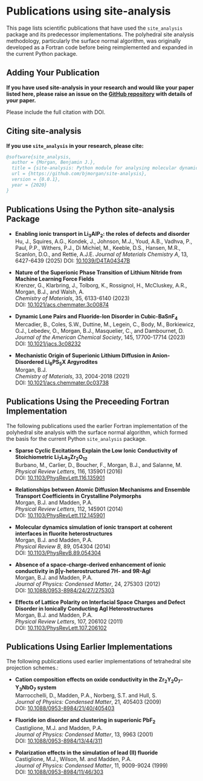 # Publications using site-analysis

This page lists scientific publications that have used the `site_analysis` package and its predecessor implementations. The polyhedral site analysis methodology, particularly the surface normal algorithm, was originally developed as a Fortran code before being reimplemented and expanded in the current Python package.

## Adding Your Publication

**If you have used site-analysis in your research and would like your paper listed here, please raise an issue on the [GitHub repository](https://github.com/bjmorgan/site-analysis) with details of your paper.**

Please include the full citation with DOI.

## Citing site-analysis

**If you use `site_analysis` in your research, please cite:**

```bibtex
@software{site_analysis,
  author = {Morgan, Benjamin J.},
  title = {site-analysis: Python module for analysing molecular dynamics simulations of ion transport},
  url = {https://github.com/bjmorgan/site-analysis},
  version = {0.0.1},
  year = {2020}
}
```

## Publications Using the Python site-analysis Package

- **Enabling ionic transport in Li<sub>3</sub>AlP<sub>2</sub>: the roles of defects and disorder**
  Hu, J., Squires, A.G., Kondek, J., Johnson, M.J., Youd, A.B., Vadhva, P., Paul, P.P., Withers, P.J., Di Michiel, M., Keeble, D.S., Hansen, M.R., Scanlon, D.O., and Rettie, A.J.E.
  *Journal of Materials Chemistry A*, 13, 6427-6439 (2025)
  DOI: [10.1039/D4TA04347B](https://doi.org/10.1039/D4TA04347B)

- **Nature of the Superionic Phase Transition of Lithium Nitride from Machine Learning Force Fields**  
  Krenzer, G., Klarbring, J., Tolborg, K., Rossignol, H., McCluskey, A.R., Morgan, B.J., and Walsh, A.  
  *Chemistry of Materials*, 35, 6133-6140 (2023)  
  DOI: [10.1021/acs.chemmater.3c00874](https://doi.org/10.1021/acs.chemmater.3c00874)

- **Dynamic Lone Pairs and Fluoride-Ion Disorder in Cubic-BaSnF<sub>4</sub>**  
  Mercadier, B., Coles, S.W., Duttine, M., Legein, C., Body, M., Borkiewicz, O.J., Lebedev, O., Morgan, B.J., Masquelier, C., and Dambournet, D.  
  *Journal of the American Chemical Society*, 145, 17700-17714 (2023)  
  DOI: [10.1021/jacs.3c08232](https://doi.org/10.1021/jacs.3c08232)

- **Mechanistic Origin of Superionic Lithium Diffusion in Anion-Disordered Li<sub>6</sub>PS<sub>5</sub>X Argyrodites**  
  Morgan, B.J.  
  *Chemistry of Materials*, 33, 2004-2018 (2021)  
  DOI: [10.1021/acs.chemmater.0c03738](https://doi.org/10.1021/acs.chemmater.0c03738)

## Publications Using the Preceeding Fortran Implementation

The following publications used the earlier Fortran implementation of the polyhedral site analysis with the surface normal algorithm, which formed the basis for the current Python `site_analysis` package.

- **Sparse Cyclic Excitations Explain the Low Ionic Conductivity of Stoichiometric Li<sub>7</sub>La<sub>3</sub>Zr<sub>2</sub>O<sub>12</sub>**  
  Burbano, M., Carlier, D., Boucher, F., Morgan, B.J., and Salanne, M.  
  *Physical Review Letters*, 116, 135901 (2016)  
  DOI: [10.1103/PhysRevLett.116.135901](https://doi.org/10.1103/PhysRevLett.116.135901)

- **Relationships between Atomic Diffusion Mechanisms and Ensemble Transport Coefficients in Crystalline Polymorphs**  
  Morgan, B.J. and Madden, P.A.  
  *Physical Review Letters*, 112, 145901 (2014)  
  DOI: [10.1103/PhysRevLett.112.145901](https://doi.org/10.1103/PhysRevLett.112.145901)

- **Molecular dynamics simulation of ionic transport at coherent interfaces in fluorite heterostructures**  
  Morgan, B.J. and Madden, P.A.  
  *Physical Review B*, 89, 054304 (2014)  
  DOI: [10.1103/PhysRevB.89.054304](https://doi.org/10.1103/PhysRevB.89.054304)

- **Absence of a space-charge-derived enhancement of ionic conductivity in β|γ-heterostructured 7H- and 9R-AgI**  
  Morgan, B.J. and Madden, P.A.  
  *Journal of Physics: Condensed Matter*, 24, 275303 (2012)  
  DOI: [10.1088/0953-8984/24/27/275303](https://doi.org/10.1088/0953-8984/24/27/275303)

- **Effects of Lattice Polarity on Interfacial Space Charges and Defect Disorder in Ionically Conducting AgI Heterostructures**  
  Morgan, B.J. and Madden, P.A.  
  *Physical Review Letters*, 107, 206102 (2011)  
  DOI: [10.1103/PhysRevLett.107.206102](https://doi.org/10.1103/PhysRevLett.107.206102)

## Publications Using Earlier Implementations

The following publications used earlier implementations of tetrahedral site projection schemes.:

- **Cation composition effects on oxide conductivity in the Zr<sub>2</sub>Y<sub>2</sub>O<sub>7</sub>-Y<sub>3</sub>NbO<sub>7</sub> system**  
  Marrocchelli, D., Madden, P.A., Norberg, S.T. and Hull, S.  
  *Journal of Physics: Condensed Matter*, 21, 405403 (2009)  
  DOI: [10.1088/0953-8984/21/40/405403](https://doi.org/10.1088/0953-8984/21/40/405403)

- **Fluoride ion disorder and clustering in superionic PbF<sub>2</sub>**  
  Castiglione, M.J. and Madden, P.A.  
  *Journal of Physics: Condensed Matter*, 13, 9963 (2001)  
  DOI: [10.1088/0953-8984/13/44/311](https://doi.org/10.1088/0953-8984/13/44/311)

- **Polarization effects in the simulation of lead (II) fluoride**  
  Castiglione, M.J., Wilson, M. and Madden, P.A.  
  *Journal of Physics: Condensed Matter*, 11, 9009-9024 (1999)  
  DOI: [10.1088/0953-8984/11/46/303](https://doi.org/10.1088/0953-8984/11/46/303)
